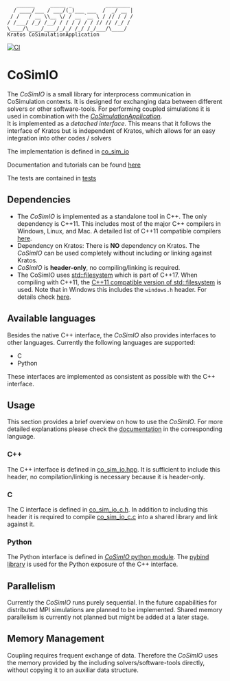 ~~~
   ______     _____ _           ________
  / ____/___ / ___/(_)___ ___  /  _/ __ |
 / /   / __ \\__ \/ / __ `__ \ / // / / /
/ /___/ /_/ /__/ / / / / / / // // /_/ /
\____/\____/____/_/_/ /_/ /_/___/\____/
Kratos CoSimulationApplication
~~~

[![CI](https://github.com/KratosMultiphysics/CoSimIO/actions/workflows/ci.yml/badge.svg?event=schedule)](https://github.com/KratosMultiphysics/CoSimIO/actions/workflows/ci.yml)
# CoSimIO

The _CoSimIO_ is a small library for interprocess communication in CoSimulation contexts. It is designed for exchanging data between different solvers or other software-tools. For performing coupled simulations it is used in combination with the [_CoSimulationApplication_](https://github.com/KratosMultiphysics/Kratos/tree/master/applications/CoSimulationApplication).\
It is implemented as a _detached interface_. This means that it follows the interface of Kratos but is independent of Kratos, which allows for an easy integration into other codes / solvers

The implementation is defined in [co_sim_io](co_sim_io)

Documentation and tutorials can be found [here](https://kratosmultiphysics.github.io/CoSimIO/)

The tests are contained in [tests](tests)

## Dependencies
- The _CoSimIO_ is implemented as a standalone tool in C++. The only dependency is C++11. This includes most of the major C++ compilers in Windows, Linux, and Mac. A detailed list of C++11 compatible compilers [here](https://en.cppreference.com/w/cpp/compiler_support#cpp11).
- Dependency on Kratos: There is **NO** dependency on Kratos. The _CoSimIO_ can be used completely without including or linking against Kratos.
- _CoSimIO_ is **header-only**, no compiling/linking is required.
- The CoSimIO uses [std::filesystem](https://en.cppreference.com/w/cpp/filesystem) which is part of C++17. When compiling with C++11, the [C++11 compatible version of std::filesystem](https://github.com/gulrak/filesystem) is used.
   Note that in Windows this includes the `windows.h` header. For details check [here](co_sim_io/impl/filesystem_inc.hpp).

## Available languages
Besides the native C++ interface, the _CoSimIO_ also provides interfaces to other languages. Currently the following languages are supported:
- C
- Python

These interfaces are implemented as consistent as possible with the C++ interface.

## Usage
This section provides a brief overview on how to use the _CoSimIO_. For more detailed explanations please check the [documentation](https://kratosmultiphysics.github.io/CoSimIO/) in the corresponding language.

### **C++**
The C++ interface is defined in [co_sim_io.hpp](co_sim_io/co_sim_io.hpp). It is sufficient to include this header, no compilation/linking is necessary because it is header-only.

### **C**
The C interface is defined in [co_sim_io_c.h](co_sim_io/c/co_sim_io_c.h). In addition to including this header it is required to compile [co_sim_io_c.c](co_sim_io/c/co_sim_io_c.c) into a shared library and link against it.

### **Python**
The Python interface is defined in [_CoSimIO_ python module](co_sim_io/python/co_sim_io_python.cpp). The [pybind library](https://github.com/pybind/pybind11) is used for the Python exposure of the C++ interface.

## Parallelism
Currently the _CoSimIO_ runs purely sequential. In the future capabilities for distributed MPI simulations are planned to be implemented.
Shared memory parallelism is currently not planned but might be added at a later stage.

## Memory Management
Coupling requires frequent exchange of data. Therefore the _CoSimIO_ uses the memory provided by the including solvers/software-tools directly, without copying it to an auxiliar data structure.
